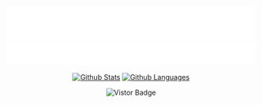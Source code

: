 \
[![Name](assets/name.svg)](https://anthonytedja.me)
[![Header](assets/header.svg)](https://anthonytedja.me)

<div align="center">

  [![Github Stats](https://github-readme-stats.vercel.app/api?username=anthonytedja&show_icons=true&line_height=24&count_private=true&hide_rank=true&hide=issues&title_color=ffffff&text_color=c9cacc&icon_color=c6cfef&bg_color=1d1f21)](https://github.com/anthonytedja/anthonytedja)
  [![Github Languages](https://github-readme-stats.vercel.app/api/top-langs/?username=anthonytedja&title_color=ffffff&text_color=c9cacc&icon_color=c6cfef&bg_color=1d1f21&langs_count=6&layout=compact)](https://github.com/anthonytedja/anthonytedja)
  
  ![Vistor Badge](https://visitor-badge.glitch.me/badge?page_id=anthonytedja.anthonytedja&left_text=Visitors&left_color=blue)
  
</div>
